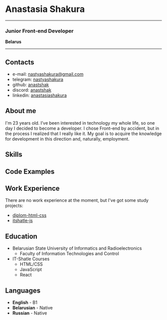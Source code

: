 # Anastasia Shakura
***
### Junior Front-end Developer
**Belarus** 
***
## Contacts
- e-mail: [nastyashakura@gmail.com](nastyashakura@gmail.com)
- telegram: [nastyashakura](https://t.me/@nastyashakura)
- github: [anastshak](https://github.com/anastshak)
- discord: [anastshak](https://discord.com/anastshak)
- linkedin: [anastasiashakura](https://www.linkedin.com/in/anastasiashakura/)
## About me
I'm 23 years old. I’ve been interested in technology my whole life, so one day I decided to become a developer. I chose Front-end by accident, but in the process I realized that I really like it. My goal is to acquire the knowledge for development in this direction and, naturally, employment.
## Skills
## Code Examples
## Work Experience
There are no work experience at the moment, but I've got some study projects:
- [diplom-html-css](https://github.com/anastshak/diplom-html-css)
- [itshatle-js](https://github.com/anastshak/itshatle-js)
## Education
- Belarusian State University of Informatics and Radioelectronics
    - Faculty of Information Technologies and Control
- IT-Shatle Courses
    - HTML/CSS
    - JavaScript
    - React
## Languages
- **English** - B1
- **Belarusian** - Native
- **Russian** - Native